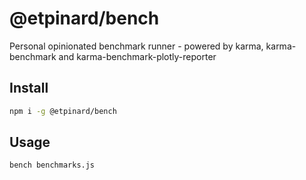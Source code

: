 # @etpinard/bench

Personal opinionated benchmark runner - powered by karma, karma-benchmark and karma-benchmark-plotly-reporter

## Install

```bash
npm i -g @etpinard/bench
```

## Usage

```
bench benchmarks.js
```
